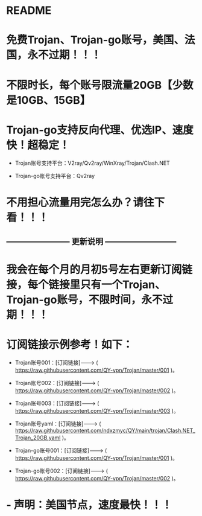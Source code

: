 # README

# 免费Trojan、Trojan-go账号，美国、法国，永不过期！！！

# 不限时长，每个账号限流量20GB【少数是10GB、15GB】

# Trojan-go支持反向代理、优选IP、速度快！超稳定！

- Trojan账号支持平台：V2ray/Qv2ray/WinXray/Trojan/Clash.NET

- Trojan-go账号支持平台：Qv2ray

# 不用担心流量用完怎么办？请往下看！！！

## ———————— 更新说明 —————————

# 我会在每个月的月初5号左右更新订阅链接，每个链接里只有一个Trojan、Trojan-go账号，不限时间，永不过期！！！

# 订阅链接示例参考！如下：

- Trojan账号001：[订阅链接]---> ( https://raw.githubusercontent.com/QY-vpn/Trojan/master/001 )。

- Trojan账号002：[订阅链接]---> ( https://raw.githubusercontent.com/QY-vpn/Trojan/master/002 )。

- Trojan账号003：[订阅链接]---> ( https://raw.githubusercontent.com/QY-vpn/Trojan/master/003 )。

- Trojan账号yaml：[订阅链接]---> ( https://raw.githubusercontent.com/ndxzmyc/QY/main/trojan/Clash.NET_Trojan_20GB.yaml )。

- Trojan-go账号001：[订阅链接]---> ( https://raw.githubusercontent.com/QY-vpn/Trojan/master/001 )。

- Trojan-go账号002：[订阅链接]---> ( https://raw.githubusercontent.com/QY-vpn/Trojan/master/002 )。

# - 声明：美国节点，速度最快！！！

